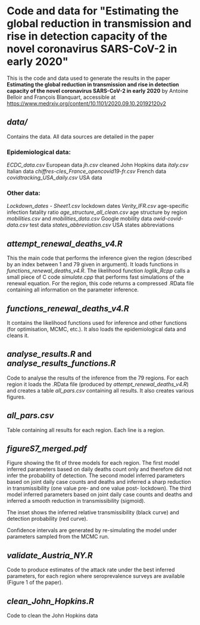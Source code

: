 # Code and data for "Estimating the global reduction in transmission and rise in detection capacity of the novel coronavirus SARS-CoV-2 in early 2020"

This is the code and data used to generate the results in the paper **Estimating the global reduction in transmission and rise in detection capacity of the novel coronavirus SARS-CoV-2 in early 2020** by Antoine Belloir and François Blanquart, accessible at https://www.medrxiv.org/content/10.1101/2020.09.10.20192120v2

## *data/*
Contains the data. All data sources are detailed in the paper

### Epidemiological data:

*ECDC_data.csv* European data
*jh.csv* cleaned John Hopkins data
*italy.csv* Italian data
*chiffres-cles_France_opencovid19-fr.csv* French data
*covidtracking_USA_daily.csv* USA data

### Other data:

*Lockdown_dates - Sheet1.csv* lockdown dates
*Verity_IFR.csv* age-specific infection fatality ratio
*age_structure_all_clean.csv* age structure by region
*mobilities.csv* and *mobilities_data.csv* Google mobility data
*owid-covid-data.csv* test data
*states_abbreviation.csv* USA states abbreviations


## *attempt_renewal_deaths_v4.R*

This the main code that performs the inference given the region (described by an index between 1 and 79 given in argument). It loads functions in *functions_renewal_deaths_v4.R*. The likelihood function *loglik_Rcpp* calls a small piece of C code *simulate.cpp* that performs fast simulations of the renewal equation. For the region, this code returns a compressed .RData file containing all information on the parameter inference.

## *functions_renewal_deaths_v4.R*

It contains the likelihood functions used for inference and other functions (for optimisation, MCMC, etc.). It also loads the epidemiological data and cleans it.

## *analyse_results.R* and *analyse_results_functions.R*

Code to analyse the results of the inference from the 79 regions. For each region it loads the .RData file (produced by *attempt_renewal_deaths_v4.R*) and creates a table *all_pars.csv* containing all results. It also creates various figures.

## *all_pars.csv*

Table containing all results for each region. Each line is a region.

## *figureS7_merged.pdf*

Figure showing the fit of three models for each region. The first model inferred parameters based on daily deaths count only and therefore did not infer the probability of detection. The second model inferred parameters based on joint daily case counts and deaths and inferred a sharp reduction in transmissibility (one value pre- and one value post- lockdown). The third model inferred parameters based on joint daily case counts and deaths and inferred a smooth reduction in transmissibility (sigmoid).

The inset shows the inferred relative transmissibility (black curve) and detection probability (red curve).

Confidence intervals are generated by re-simulating the model under parameters sampled from the MCMC run.

## *validate_Austria_NY.R*

Code to produce estimates of the attack rate under the best inferred parameters, for each region where seroprevalence surveys are available (Figure 1 of the paper).

## *clean_John_Hopkins.R*

Code to clean the John Hopkins data






 

